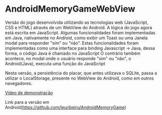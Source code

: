 # AndroidMemoryGameWebView
 
 Versão do jogo desenvolvida utilizando as tecnologias web (JavaScript, CSS e HTML) através de um WebView do Android.
 A lógica do jogo agora está escrita em JavaScript.
 Algumas funcionalidades foram implementadas em Java, nativamente no Android, como exibir um Toast ou uma Janela modal para responder "sim" ou "não".
 Estas funcionalidades foram implementadas como uma interface para binding Javascript -> Java, dessa forma, o código Java é chamado no JavaScript
 O contrário também acontece, no modal onde o usuário responde "sim" ou "não", o Android(Java), executa uma função do JavaScript
 
 Nesta versão, a persistência do placar, que antes utilizava o SQLite, passa a utilizar o LocalStorage, presente no WebView do Android, como em outros navegadores.
 
[Vídeo de demonstração](https://drive.google.com/file/d/19d-w_EkP4-R51_KZ4XITZm0iBrCNrAGE/view?usp=sharing)

Link para a versão em Android(https://github.com/leuribeiru/AndroidMemoryGame)
